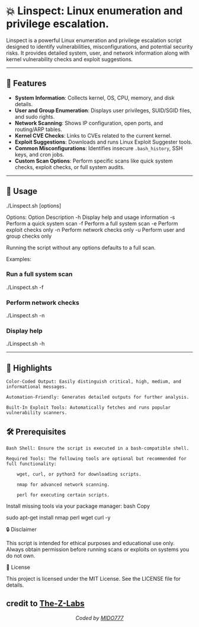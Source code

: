 # 💥 Linspect: Linux enumeration and privilege escalation.

Linspect is a powerful Linux enumeration and privilege escalation script designed to identify vulnerabilities, misconfigurations, and potential security risks. It provides detailed system, user, and network information along with kernel vulnerability checks and exploit suggestions.

---

## 🚀 Features

- **System Information**: Collects kernel, OS, CPU, memory, and disk details.
- **User and Group Enumeration**: Displays user privileges, SUID/SGID files, and sudo rights.
- **Network Scanning**: Shows IP configuration, open ports, and routing/ARP tables.
- **Kernel CVE Checks**: Links to CVEs related to the current kernel.
- **Exploit Suggestions**: Downloads and runs Linux Exploit Suggester tools.
- **Common Misconfigurations**: Identifies insecure `.bash_history`, SSH keys, and cron jobs.
- **Custom Scan Options**: Perform specific scans like quick system checks, exploit checks, or full system audits.

---

## 📜 Usage

./Linspect.sh [options]

Options:
Option	Description
-h	Display help and usage information
-s	Perform a quick system scan
-f	Perform a full system scan
-e	Perform exploit checks only
-n	Perform network checks only
-u	Perform user and group checks only

Running the script without any options defaults to a full scan.


Examples:
### Run a full system scan
./Linspect.sh -f

### Perform network checks
./Linspect.sh -n

### Display help
./Linspect.sh -h

---

## 🌟 Highlights

    Color-Coded Output: Easily distinguish critical, high, medium, and informational messages.

    Automation-Friendly: Generates detailed outputs for further analysis.

    Built-In Exploit Tools: Automatically fetches and runs popular vulnerability scanners.

## 🛠 Prerequisites

    Bash Shell: Ensure the script is executed in a bash-compatible shell.

    Required Tools: The following tools are optional but recommended for full functionality:

        wget, curl, or python3 for downloading scripts.

        nmap for advanced network scanning.

        perl for executing certain scripts.

Install missing tools via your package manager:
bash
Copy

sudo apt-get install nmap perl wget curl -y

🔒 Disclaimer

This script is intended for ethical purposes and educational use only. Always obtain permission before running scans or exploits on systems you do not own.

📃 License

This project is licensed under the MIT License. See the LICENSE file for details.


credit to <a href="https://github.com/The-Z-Labs">The-Z-Labs</a>
---

*<p align="center"> Coded by <a href="https://github.com/Midohajhouj">MIDO777</a> </p>*

